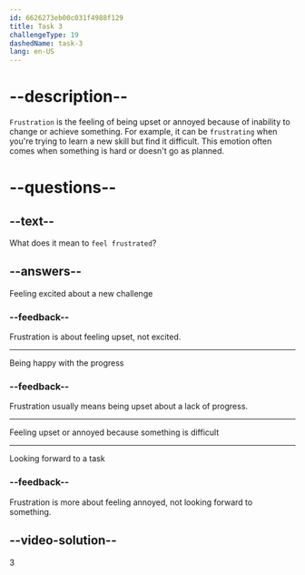 ```yaml
---
id: 6626273eb00c031f4988f129
title: Task 3
challengeType: 19
dashedName: task-3
lang: en-US
---
```


# --description--

`Frustration` is the feeling of being upset or annoyed because of inability to change or achieve something. For example, it can be `frustrating` when you're trying to learn a new skill but find it difficult. This emotion often comes when something is hard or doesn't go as planned.

# --questions--

## --text--

What does it mean to `feel frustrated`?

## --answers--

Feeling excited about a new challenge

### --feedback--

Frustration is about feeling upset, not excited.

---

Being happy with the progress

### --feedback--

Frustration usually means being upset about a lack of progress.

---

Feeling upset or annoyed because something is difficult

---

Looking forward to a task

### --feedback--

Frustration is more about feeling annoyed, not looking forward to something.

## --video-solution--

3
